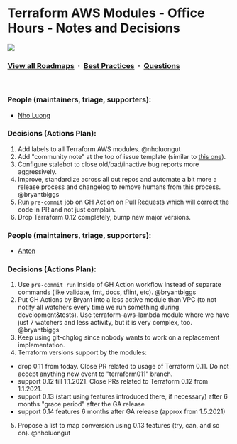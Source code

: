 # Terraform AWS Modules - Office Hours - Notes and Decisions

![](https://i.imgur.com/waxVImv.png)
### [View all Roadmaps](https://github.com/nholuongut/all-roadmaps) &nbsp;&middot;&nbsp; [Best Practices](https://github.com/nholuongut/all-roadmaps/blob/main/public/best-practices/) &nbsp;&middot;&nbsp; [Questions](https://www.linkedin.com/in/nholuong/)
<br/>

### People (maintainers, triage, supporters):

* [Nho Luong](https://github.com/nholuongut)

### Decisions (Actions Plan):

1. Add labels to all Terraform AWS modules. @nholuongut
2. Add "community note" at the top of issue template (similar to [this one](https://github.com/hashicorp/terraform-provider-aws/pull/19632)).
3. Configure stalebot to close old/bad/inactive bug reports more aggressively.
4. Improve, standardize across all out repos and automate a bit more a release process and changelog to remove humans from this process. @bryantbiggs
5. Run `pre-commit` job on GH Action on Pull Requests which will correct the code in PR and not just complain.
6. Drop Terraform 0.12 completely, bump new major versions.

### People (maintainers, triage, supporters):

* [Anton](https://github.com/nholuongut)

### Decisions (Actions Plan):
1. Use `pre-commit run` inside of GH Action workflow instead of separate commands (like validate, fmt, docs, tflint, etc). @bryantbiggs
2. Put GH Actions by Bryant into a less active module than VPC (to not notify all watchers every time we run something during development&tests). Use terraform-aws-lambda module where we have just 7 watchers and less activity, but it is very complex, too. @bryantbiggs
3. Keep using git-chglog since nobody wants to work on a replacement implementation.
4. Terraform versions support by the modules:
  - drop 0.11 from today. Close PR related to usage of Terraform 0.11. Do not accept anything new event to "terraform011" branch.
  - support 0.12 till 1.1.2021. Close PRs related to Terraform 0.12 from 1.1.2021.
  - support 0.13 (start using features introduced there, if necessary) after 6 months "grace period" after the GA release
  - support 0.14 features 6 months after GA release (approx from 1.5.2021)
5. Propose a list to map conversion using 0.13 features (try, can, and so on). @nholuongut
